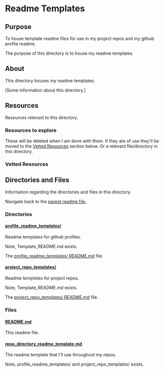 # Readme Templates

## Purpose

To house template readme files for use in my project repos and my github profile readme.

The purpose of this directory is to house my readme templates.

## About

This directory houses my readme templates.

[Some information about this directory.]

## Resources

Resources relevant to this directory.

### Resources to explore

These will be deleted when I am done with them. If they are of use they'll be moved to the [Vetted Resources](#vetted-resources) section below. Or a relevant file/directory in this directory.

### Vetted Resources

## Directories and Files

Information regarding the directories and files in this directory.

Navigate back to the [parent readme file.](../README.md)

### Directories

#### [profile_readme_templates/](./profile_readme_templates/)

Readme templates for github profiles.

Note, Template_README.md exists.

The [profile_readme_templates/ README.md](./profile_readme_templates/README.md) file.

<!-- The `directory_name/` [README.md](./directory_name/README.md) file. -->

#### [project_repo_templates/](./profile_readme_templates/)

Readme templetes for project repos.

Note, Template_README.md exists.

The [project_repo_templates/ README.md](./project_repo_templates/README.md) file.

<!-- The `directory_name/` [README.md](./directory_name/README.md) file. -->

### Files

#### [README.md](./README.md)

This readme file.

#### [repo_directory_readme_template.md](./repo_directory_readme_template.md)

The readme template that I'll use throughout my repos.

Note, profile_readme_templates/ and project_repo_templates/ exists.
